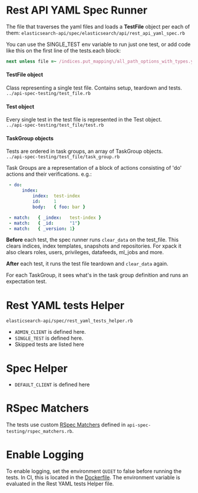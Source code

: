 # Rest API YAML Spec Runner

The file that traverses the yaml files and loads a **TestFile** object per each of them:
`elasticsearch-api/spec/elasticsearch/api/rest_api_yaml_spec.rb`

You can use the SINGLE_TEST env variable to run just one test, or add code like this on the first line of the tests.each block:  
```ruby
next unless file =~ /indices.put_mapping\/all_path_options_with_types.yml/
```

#### TestFile object
Class representing a single test file. Contains setup, teardown and tests.   
`../api-spec-testing/test_file.rb`

#### Test object
Every single test in the test file is represented in the Test object.   
`../api-spec-testing/test_file/test.rb`

#### TaskGroup objects

Tests are ordered in task groups, an array of TaskGroup objects.  
`../api-spec-testing/test_file/task_group.rb`  

Task Groups are a representation of a block of actions consisting of 'do' actions and their verifications. e.g.: 
```yaml
 - do:
      index:
          index:  test-index
          id:     1
          body:   { foo: bar }

 - match:   { _index:   test-index }
 - match:   { _id:      "1"}
 - match:   { _version: 1}
```

**Before** each test, the spec runner runs `clear_data` on the test_file. This clears indices, index templates, snapshots and repositories. For xpack it also clears roles, users, privileges, datafeeds, ml_jobs and more.

**After** each test, it runs the test file teardown and `clear_data` again.

For each TaskGroup, it sees what's in the task group definition and runs an expectation test.

# Rest YAML tests Helper

`elasticsearch-api/spec/rest_yaml_tests_helper.rb`

- `ADMIN_CLIENT` is defined here.
- `SINGLE_TEST` is defined here.
- Skipped tests are listed here

# Spec Helper

- `DEFAULT_CLIENT` is defined here

# RSpec Matchers

The tests use custom [RSpec Matchers](https://www.rubydoc.info/gems/rspec-expectations/RSpec/Matchers) defined in `api-spec-testing/rspec_matchers.rb`.

# Enable Logging

To enable logging, set the environment `QUIET` to false before running the tests. In CI, this is located in the [Dockerfile](https://github.com/elastic/elasticsearch-ruby/blob/master/.ci/Dockerfile). The environment variable is evaluated in the Rest YAML tests Helper file.
